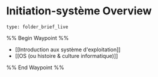 # Initiation-système Overview
 
```ccard
type: folder_brief_live
```
%% Begin Waypoint %%
- [[Introduction aux système d'exploitation]]
- [[OS (ou histoire & culture informatique)]]

%% End Waypoint %%
